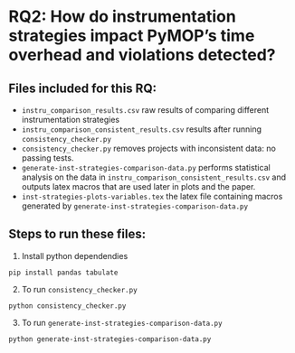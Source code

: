 # RQ2: How do instrumentation strategies impact PyMOP’s time overhead and violations detected?

## Files included for this RQ:
- `instru_comparison_results.csv` raw results of comparing different instrumentation strategies
- `instru_comparison_consistent_results.csv` results after running `consistency_checker.py`
- `consistency_checker.py` removes projects with inconsistent data: no passing tests.
- `generate-inst-strategies-comparison-data.py` performs statistical analysis on the data in `instru_comparison_consistent_results.csv` and outputs latex macros that are used later in plots and the paper.
- `inst-strategies-plots-variables.tex` the latex file containing macros generated by `generate-inst-strategies-comparison-data.py`

## Steps to run these files:

1. Install python dependendies

```
pip install pandas tabulate
```

2. To run `consistency_checker.py`

```
python consistency_checker.py
```

3. To run `generate-inst-strategies-comparison-data.py`

```
python generate-inst-strategies-comparison-data.py
```
